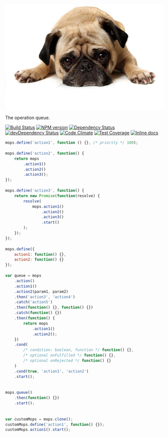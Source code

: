 ![mops](https://github.com/Katochimoto/mops/raw/master/pic.jpg)

The operation queue.

[![Build Status][build]][build-link] [![NPM version][version]][version-link] [![Dependency Status][dependency]][dependency-link] [![devDependency Status][dev-dependency]][dev-dependency-link] [![Code Climate][climate]][climate-link] [![Test Coverage][coverage]][coverage-link] [![Inline docs][inch]][inch-link]

```js
mops.define('action1', function () {}, /* priority */ 100);

mops.define('action2', function() {
    return mops
        .action1()
        .action2()
        .action3();
});

mops.define('action3', function() {
    return new Promise(function(resolve) {
        resolve(
            mops.action1()
                .action2()
                .action3()
                .start()
        );
    });
});

mops.define({
    action1: function() {},
    action2: function() {}
});

var queue = mops
    .action()
    .action1()
    .action2(param1, param2)
    .then('action3', 'action4')
    .catch('action5')
    .then(function() {}, function() {})
    .catch(function() {})
    .then(function() {
        return mops
            .action1()
            .action2();
    })
    .cond(
        /* condition: boolean, function */ function() {},
        /* optional onFulfilled */ function() {},
        /* optional onRejected */ function() {}
    )
    .cond(true, 'action1', 'action2')
    .start();


mops.queue()
    .then(function() {})
    .start();


var customMops = mops.clone();
customMops.define('action1', function() {});
customMops.action1().start();
```

[build]: https://travis-ci.org/Katochimoto/mops.svg?branch=master
[build-link]: https://travis-ci.org/Katochimoto/mops
[version]: https://badge.fury.io/js/mops.svg
[version-link]: http://badge.fury.io/js/mops
[dependency]: https://david-dm.org/Katochimoto/mops.svg
[dependency-link]: https://david-dm.org/Katochimoto/mops
[dev-dependency]: https://david-dm.org/Katochimoto/mops/dev-status.svg
[dev-dependency-link]: https://david-dm.org/Katochimoto/mops#info=devDependencies
[climate]: https://codeclimate.com/github/Katochimoto/mops/badges/gpa.svg
[climate-link]: https://codeclimate.com/github/Katochimoto/mops
[coverage]: https://codeclimate.com/github/Katochimoto/mops/badges/coverage.svg
[coverage-link]: https://codeclimate.com/github/Katochimoto/mops
[inch]: https://inch-ci.org/github/Katochimoto/mops.svg?branch=master
[inch-link]: https://inch-ci.org/github/Katochimoto/mops
